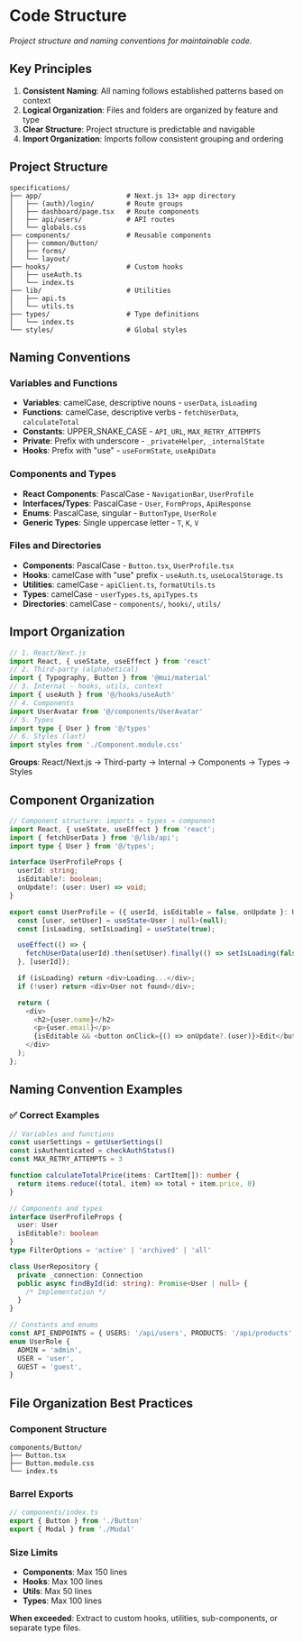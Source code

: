# Code Structure

_Project structure and naming conventions for maintainable code._

<!-- AI_QUICK_REF
Overview: Project structure and naming conventions
Key Rules: PascalCase for components, camelCase for functions, UPPER_SNAKE_CASE for constants
Avoid: Inconsistent naming, Mixed case styles, Unclear file organization
-->

<!-- RELATED_DOCS
Quality Standards: code-eslint.md (ESLint rules), code-prettier.md (Formatting), code-typescript.md (Type safety)
React Patterns: react-patterns.md (Component patterns), react-fundamentals.md (Hook patterns)
Technical Foundation: technical-stack.md (Next.js 15, React 18 config)
-->

## Key Principles

1. **Consistent Naming**: All naming follows established patterns based on context
2. **Logical Organization**: Files and folders are organized by feature and type
3. **Clear Structure**: Project structure is predictable and navigable
4. **Import Organization**: Imports follow consistent grouping and ordering

## Project Structure

```
specifications/
├── app/                     # Next.js 13+ app directory
│   ├── (auth)/login/        # Route groups
│   ├── dashboard/page.tsx   # Route components
│   ├── api/users/           # API routes
│   └── globals.css
├── components/              # Reusable components
│   ├── common/Button/
│   ├── forms/
│   └── layout/
├── hooks/                   # Custom hooks
│   ├── useAuth.ts
│   └── index.ts
├── lib/                     # Utilities
│   ├── api.ts
│   └── utils.ts
├── types/                   # Type definitions
│   └── index.ts
└── styles/                  # Global styles
```

## Naming Conventions

### Variables and Functions

- **Variables**: camelCase, descriptive nouns - `userData`, `isLoading`
- **Functions**: camelCase, descriptive verbs - `fetchUserData`, `calculateTotal`
- **Constants**: UPPER_SNAKE_CASE - `API_URL`, `MAX_RETRY_ATTEMPTS`
- **Private**: Prefix with underscore - `_privateHelper`, `_internalState`
- **Hooks**: Prefix with "use" - `useFormState`, `useApiData`

### Components and Types

- **React Components**: PascalCase - `NavigationBar`, `UserProfile`
- **Interfaces/Types**: PascalCase - `User`, `FormProps`, `ApiResponse`
- **Enums**: PascalCase, singular - `ButtonType`, `UserRole`
- **Generic Types**: Single uppercase letter - `T`, `K`, `V`

### Files and Directories

- **Components**: PascalCase - `Button.tsx`, `UserProfile.tsx`
- **Hooks**: camelCase with "use" prefix - `useAuth.ts`, `useLocalStorage.ts`
- **Utilities**: camelCase - `apiClient.ts`, `formatUtils.ts`
- **Types**: camelCase - `userTypes.ts`, `apiTypes.ts`
- **Directories**: camelCase - `components/`, `hooks/`, `utils/`

## Import Organization

```typescript
// 1. React/Next.js
import React, { useState, useEffect } from 'react'
// 2. Third-party (alphabetical)
import { Typography, Button } from '@mui/material'
// 3. Internal - hooks, utils, context
import { useAuth } from '@/hooks/useAuth'
// 4. Components
import UserAvatar from '@/components/UserAvatar'
// 5. Types
import type { User } from '@/types'
// 6. Styles (last)
import styles from './Component.module.css'
```

**Groups**: React/Next.js → Third-party → Internal → Components → Types → Styles

## Component Organization

```typescript
// Component structure: imports → types → component
import React, { useState, useEffect } from 'react';
import { fetchUserData } from '@/lib/api';
import type { User } from '@/types';

interface UserProfileProps {
  userId: string;
  isEditable?: boolean;
  onUpdate?: (user: User) => void;
}

export const UserProfile = ({ userId, isEditable = false, onUpdate }: UserProfileProps): JSX.Element => {
  const [user, setUser] = useState<User | null>(null);
  const [isLoading, setIsLoading] = useState(true);

  useEffect(() => {
    fetchUserData(userId).then(setUser).finally(() => setIsLoading(false));
  }, [userId]);

  if (isLoading) return <div>Loading...</div>;
  if (!user) return <div>User not found</div>;

  return (
    <div>
      <h2>{user.name}</h2>
      <p>{user.email}</p>
      {isEditable && <button onClick={() => onUpdate?.(user)}>Edit</button>}
    </div>
  );
};
```

## Naming Convention Examples

### ✅ Correct Examples

```typescript
// Variables and functions
const userSettings = getUserSettings()
const isAuthenticated = checkAuthStatus()
const MAX_RETRY_ATTEMPTS = 3

function calculateTotalPrice(items: CartItem[]): number {
  return items.reduce((total, item) => total + item.price, 0)
}

// Components and types
interface UserProfileProps {
  user: User
  isEditable?: boolean
}
type FilterOptions = 'active' | 'archived' | 'all'

class UserRepository {
  private _connection: Connection
  public async findById(id: string): Promise<User | null> {
    /* Implementation */
  }
}

// Constants and enums
const API_ENDPOINTS = { USERS: '/api/users', PRODUCTS: '/api/products' } as const
enum UserRole {
  ADMIN = 'admin',
  USER = 'user',
  GUEST = 'guest',
}
```

## File Organization Best Practices

### Component Structure

```
components/Button/
├── Button.tsx
├── Button.module.css
└── index.ts
```

### Barrel Exports

```typescript
// components/index.ts
export { Button } from './Button'
export { Modal } from './Modal'
```

### Size Limits

- **Components**: Max 150 lines
- **Hooks**: Max 100 lines
- **Utils**: Max 50 lines
- **Types**: Max 100 lines

**When exceeded**: Extract to custom hooks, utilities, sub-components, or separate type files.
